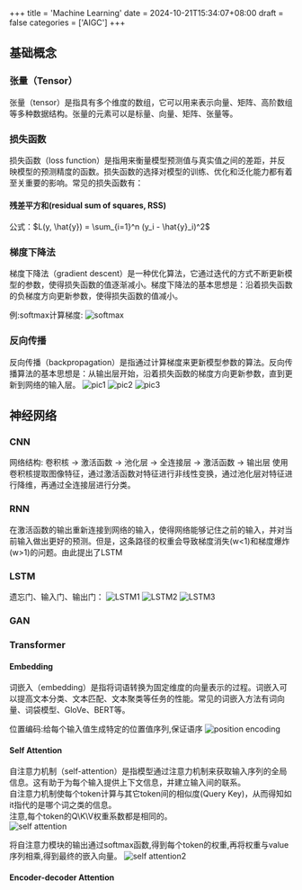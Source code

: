 +++
title = 'Machine Learning'
date = 2024-10-21T15:34:07+08:00
draft = false
categories = ['AIGC']
+++

## 基础概念
### 张量（Tensor）
张量（tensor）是指具有多个维度的数组，它可以用来表示向量、矩阵、高阶数组等多种数据结构。张量的元素可以是标量、向量、矩阵、张量等。

### 损失函数
损失函数（loss function）是指用来衡量模型预测值与真实值之间的差距，并反映模型的预测精度的函数。损失函数的选择对模型的训练、优化和泛化能力都有着至关重要的影响。常见的损失函数有：

#### 残差平方和(residual sum of squares, RSS)   
公式：$L(y, \hat{y}) = \sum_{i=1}^n (y_i - \hat{y}_i)^2$  


### 梯度下降法
梯度下降法（gradient descent）是一种优化算法，它通过迭代的方式不断更新模型的参数，使得损失函数的值逐渐减小。梯度下降法的基本思想是：沿着损失函数的负梯度方向更新参数，使得损失函数的值减小。  

例:softmax计算梯度:
![softmax](post/AIGC/Machine_Learning/softmax_grad.png)

### 反向传播
反向传播（backpropagation）是指通过计算梯度来更新模型参数的算法。反向传播算法的基本思想是：从输出层开始，沿着损失函数的梯度方向更新参数，直到更新到网络的输入层。
![pic1](post/AIGC/Machine_Learning/back1.png)
![pic2](post/AIGC/Machine_Learning/back2.png)
![pic3](post/AIGC/Machine_Learning/back3.png)


## 神经网络
### CNN
网络结构:
卷积核 -> 激活函数 -> 池化层 -> 全连接层 -> 激活函数 -> 输出层
使用卷积核提取图像特征，通过激活函数对特征进行非线性变换，通过池化层对特征进行降维，再通过全连接层进行分类。
### RNN
在激活函数的输出重新连接到网络的输入，使得网络能够记住之前的输入，并对当前输入做出更好的预测。但是，这条路径的权重会导致梯度消失(w<1)和梯度爆炸(w>1)的问题。由此提出了LSTM
### LSTM
遗忘门、输入门、输出门：
![LSTM1](post/AIGC/Machine_Learning/forgetgate.png)
![LSTM2](post/AIGC/Machine_Learning/inputgate.png)
![LSTM3](post/AIGC/Machine_Learning/outputgate.png)

### GAN

### Transformer
#### Embedding
词嵌入（embedding）是指将词语转换为固定维度的向量表示的过程。词嵌入可以提高文本分类、文本匹配、文本聚类等任务的性能。常见的词嵌入方法有词向量、词袋模型、GloVe、BERT等。

位置编码:给每个输入值生成特定的位置值序列,保证语序
![position encoding](post/AIGC/Machine_Learning/pos_encoding.png)
#### Self Attention
自注意力机制（self-attention）是指模型通过注意力机制来获取输入序列的全局信息。这有助于为每个输入提供上下文信息，并建立输入间的联系。  
自注意力机制使每个token计算与其它token间的相似度(Query Key)，从而得知如it指代的是哪个词之类的信息。  
注意,每个token的Q\K\V权重系数都是相同的。  
![self attention](post/AIGC/Machine_Learning/selfattention.png)

将自注意力模块的输出通过softmax函数,得到每个token的权重,再将权重与value序列相乘,得到最终的嵌入向量。
![self attention2](post/AIGC/Machine_Learning/transformer1.png)

#### Encoder-decoder Attention
